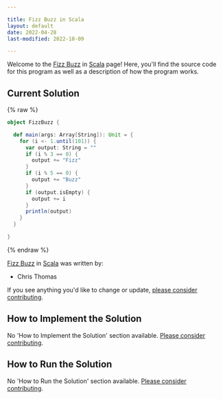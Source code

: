 ```yaml
---

title: Fizz Buzz in Scala
layout: default
date: 2022-04-28
last-modified: 2022-10-09

---
```


Welcome to the [Fizz Buzz](https://sampleprograms.io/projects/fizz-buzz) in [Scala](https://sampleprograms.io/languages/scala) page! Here, you'll find the source code for this program as well as a description of how the program works.

## Current Solution

{% raw %}

```scala
object FizzBuzz {

  def main(args: Array[String]): Unit = {
    for (i <- 1.until(101)) {
      var output: String = ""
      if (i % 3 == 0) {
        output += "Fizz"
      }
      if (i % 5 == 0) {
        output += "Buzz"
      }
      if (output.isEmpty) {
        output += i
      }
      println(output)
    }
  }

}
```

{% endraw %}

[Fizz Buzz](https://sampleprograms.io/projects/fizz-buzz) in [Scala](https://sampleprograms.io/languages/scala) was written by:

- Chris Thomas

If you see anything you'd like to change or update, [please consider contributing](https://github.com/TheRenegadeCoder/sample-programs).

## How to Implement the Solution

No 'How to Implement the Solution' section available. [Please consider contributing](https://github.com/TheRenegadeCoder/sample-programs-website).

## How to Run the Solution

No 'How to Run the Solution' section available. [Please consider contributing](https://github.com/TheRenegadeCoder/sample-programs-website).